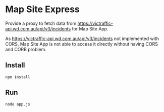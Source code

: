 # Map Site Express

Provide a proxy to fetch data from https://victraffic-api.wd.com.au/api/v3/incidents
for Map Site App.

As https://victraffic-api.wd.com.au/api/v3/incidents not implemented with CORS, Map Site App is not able to access it directly without having CORS and CORB problem.

## Install

`npm install`

## Run

`node app.js`
